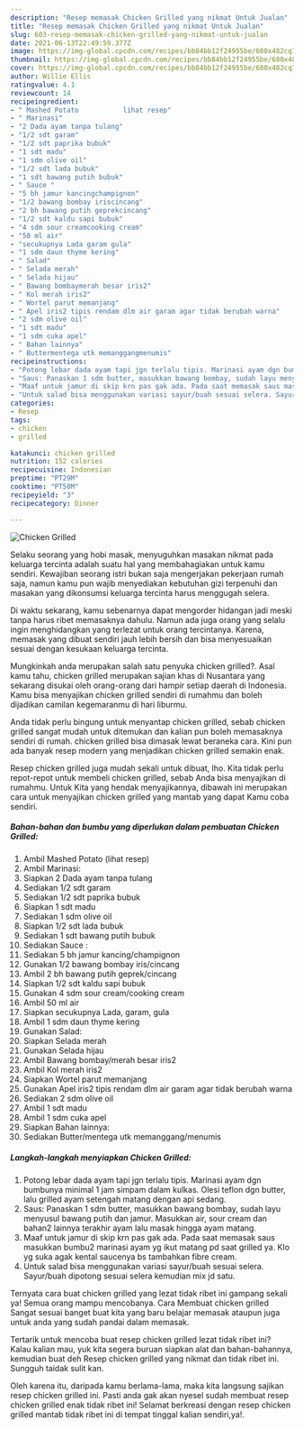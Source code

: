 ```yaml
---
description: "Resep memasak Chicken Grilled yang nikmat Untuk Jualan"
title: "Resep memasak Chicken Grilled yang nikmat Untuk Jualan"
slug: 603-resep-memasak-chicken-grilled-yang-nikmat-untuk-jualan
date: 2021-06-13T22:49:59.377Z
image: https://img-global.cpcdn.com/recipes/bb84bb12f24955be/680x482cq70/chicken-grilled-foto-resep-utama.jpg
thumbnail: https://img-global.cpcdn.com/recipes/bb84bb12f24955be/680x482cq70/chicken-grilled-foto-resep-utama.jpg
cover: https://img-global.cpcdn.com/recipes/bb84bb12f24955be/680x482cq70/chicken-grilled-foto-resep-utama.jpg
author: Willie Ellis
ratingvalue: 4.1
reviewcount: 14
recipeingredient:
- " Mashed Potato           lihat resep"
- " Marinasi"
- "2 Dada ayam tanpa tulang"
- "1/2 sdt garam"
- "1/2 sdt paprika bubuk"
- "1 sdt madu"
- "1 sdm olive oil"
- "1/2 sdt lada bubuk"
- "1 sdt bawang putih bubuk"
- " Sauce "
- "5 bh jamur kancingchampignon"
- "1/2 bawang bombay iriscincang"
- "2 bh bawang putih geprekcincang"
- "1/2 sdt kaldu sapi bubuk"
- "4 sdm sour creamcooking cream"
- "50 ml air"
- "secukupnya Lada garam gula"
- "1 sdm daun thyme kering"
- " Salad"
- " Selada merah"
- " Selada hijau"
- " Bawang bombaymerah besar iris2"
- " Kol merah iris2"
- " Wortel parut memanjang"
- " Apel iris2 tipis rendam dlm air garam agar tidak berubah warna"
- "2 sdm olive oil"
- "1 sdt madu"
- "1 sdm cuka apel"
- " Bahan lainnya"
- " Buttermentega utk memanggangmenumis"
recipeinstructions:
- "Potong lebar dada ayam tapi jgn terlalu tipis. Marinasi ayam dgn bumbunya minimal 1 jam simpam dalam kulkas. Olesi teflon dgn butter, lalu grilled ayam setengah matang dengan api sedang."
- "Saus: Panaskan 1 sdm butter, masukkan bawang bombay, sudah layu menyusul bawang putih dan jamur. Masukkan air, sour cream dan bahan2 lainnya terakhir ayam lalu masak hingga ayam matang."
- "Maaf untuk jamur di skip krn pas gak ada. Pada saat memasak saus masukkan bumbu2 marinasi ayam yg ikut matang pd saat grilled ya. Klo yg suka agak kental saucenya bs tambahkan fibre cream."
- "Untuk salad bisa menggunakan variasi sayur/buah sesuai selera. Sayur/buah dipotong sesuai selera kemudian mix jd satu."
categories:
- Resep
tags:
- chicken
- grilled

katakunci: chicken grilled 
nutrition: 152 calories
recipecuisine: Indonesian
preptime: "PT29M"
cooktime: "PT50M"
recipeyield: "3"
recipecategory: Dinner

---
```



![Chicken Grilled](https://img-global.cpcdn.com/recipes/bb84bb12f24955be/680x482cq70/chicken-grilled-foto-resep-utama.jpg)

Selaku seorang yang hobi masak, menyuguhkan masakan nikmat pada keluarga tercinta adalah suatu hal yang membahagiakan untuk kamu sendiri. Kewajiban seorang istri bukan saja mengerjakan pekerjaan rumah saja, namun kamu pun wajib menyediakan kebutuhan gizi terpenuhi dan masakan yang dikonsumsi keluarga tercinta harus menggugah selera.

Di waktu  sekarang, kamu sebenarnya dapat mengorder hidangan jadi meski tanpa harus ribet memasaknya dahulu. Namun ada juga orang yang selalu ingin menghidangkan yang terlezat untuk orang tercintanya. Karena, memasak yang dibuat sendiri jauh lebih bersih dan bisa menyesuaikan sesuai dengan kesukaan keluarga tercinta. 



Mungkinkah anda merupakan salah satu penyuka chicken grilled?. Asal kamu tahu, chicken grilled merupakan sajian khas di Nusantara yang sekarang disukai oleh orang-orang dari hampir setiap daerah di Indonesia. Kamu bisa menyajikan chicken grilled sendiri di rumahmu dan boleh dijadikan camilan kegemaranmu di hari liburmu.

Anda tidak perlu bingung untuk menyantap chicken grilled, sebab chicken grilled sangat mudah untuk ditemukan dan kalian pun boleh memasaknya sendiri di rumah. chicken grilled bisa dimasak lewat beraneka cara. Kini pun ada banyak resep modern yang menjadikan chicken grilled semakin enak.

Resep chicken grilled juga mudah sekali untuk dibuat, lho. Kita tidak perlu repot-repot untuk membeli chicken grilled, sebab Anda bisa menyajikan di rumahmu. Untuk Kita yang hendak menyajikannya, dibawah ini merupakan cara untuk menyajikan chicken grilled yang mantab yang dapat Kamu coba sendiri.

<!--inarticleads1-->

##### Bahan-bahan dan bumbu yang diperlukan dalam pembuatan Chicken Grilled:

1. Ambil  Mashed Potato           (lihat resep)
1. Ambil  Marinasi:
1. Siapkan 2 Dada ayam tanpa tulang
1. Sediakan 1/2 sdt garam
1. Sediakan 1/2 sdt paprika bubuk
1. Siapkan 1 sdt madu
1. Sediakan 1 sdm olive oil
1. Siapkan 1/2 sdt lada bubuk
1. Sediakan 1 sdt bawang putih bubuk
1. Sediakan  Sauce :
1. Sediakan 5 bh jamur kancing/champignon
1. Gunakan 1/2 bawang bombay iris/cincang
1. Ambil 2 bh bawang putih geprek/cincang
1. Siapkan 1/2 sdt kaldu sapi bubuk
1. Gunakan 4 sdm sour cream/cooking cream
1. Ambil 50 ml air
1. Siapkan secukupnya Lada, garam, gula
1. Ambil 1 sdm daun thyme kering
1. Gunakan  Salad:
1. Siapkan  Selada merah
1. Gunakan  Selada hijau
1. Ambil  Bawang bombay/merah besar iris2
1. Ambil  Kol merah iris2
1. Siapkan  Wortel parut memanjang
1. Gunakan  Apel iris2 tipis rendam dlm air garam agar tidak berubah warna
1. Sediakan 2 sdm olive oil
1. Ambil 1 sdt madu
1. Ambil 1 sdm cuka apel
1. Siapkan  Bahan lainnya:
1. Sediakan  Butter/mentega utk memanggang/menumis




<!--inarticleads2-->

##### Langkah-langkah menyiapkan Chicken Grilled:

1. Potong lebar dada ayam tapi jgn terlalu tipis. Marinasi ayam dgn bumbunya minimal 1 jam simpam dalam kulkas. Olesi teflon dgn butter, lalu grilled ayam setengah matang dengan api sedang.
1. Saus: Panaskan 1 sdm butter, masukkan bawang bombay, sudah layu menyusul bawang putih dan jamur. Masukkan air, sour cream dan bahan2 lainnya terakhir ayam lalu masak hingga ayam matang.
1. Maaf untuk jamur di skip krn pas gak ada. Pada saat memasak saus masukkan bumbu2 marinasi ayam yg ikut matang pd saat grilled ya. Klo yg suka agak kental saucenya bs tambahkan fibre cream.
1. Untuk salad bisa menggunakan variasi sayur/buah sesuai selera. Sayur/buah dipotong sesuai selera kemudian mix jd satu.




Ternyata cara buat chicken grilled yang lezat tidak ribet ini gampang sekali ya! Semua orang mampu mencobanya. Cara Membuat chicken grilled Sangat sesuai banget buat kita yang baru belajar memasak ataupun juga untuk anda yang sudah pandai dalam memasak.

Tertarik untuk mencoba buat resep chicken grilled lezat tidak ribet ini? Kalau kalian mau, yuk kita segera buruan siapkan alat dan bahan-bahannya, kemudian buat deh Resep chicken grilled yang nikmat dan tidak ribet ini. Sungguh taidak sulit kan. 

Oleh karena itu, daripada kamu berlama-lama, maka kita langsung sajikan resep chicken grilled ini. Pasti anda gak akan nyesel sudah membuat resep chicken grilled enak tidak ribet ini! Selamat berkreasi dengan resep chicken grilled mantab tidak ribet ini di tempat tinggal kalian sendiri,ya!.

